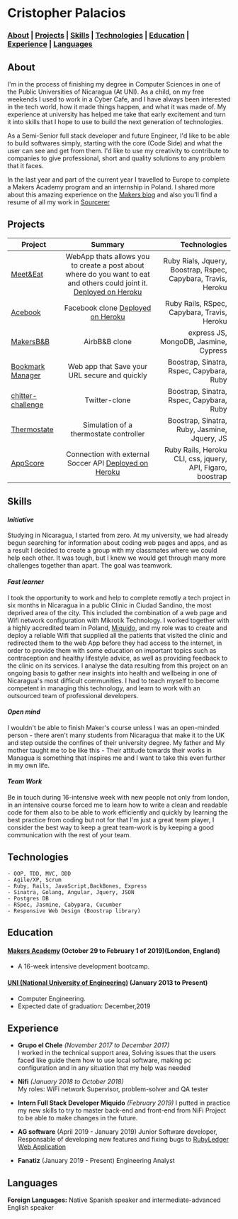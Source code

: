 # Cristopher Palacios

### [About](#About) | [Projects](#Projects) | [Skills](#Skills) | [Technologies](#Technologies) | [Education](#Education) | [Experience](#Experience) | [Languages](#Languages)
<!-- A sentence about who and what you are. Then a sentence about what you've achieved. And then a sentence about what you're looking for: what you would ideally be doing, with whom and in what environment. -->

## About

I'm in the process of finishing my degree in Computer Sciences in one of the Public Universities of Nicaragua (At UNI). As a child, on my free weekends I used to work in a Cyber Cafe, and I have always been interested in the tech world, how it made things happen, and what it was made of. My experience at university has helped me take that early excitement and turn it into skills that I hope to use to build the next generation of technologies.

As a Semi-Senior full stack developer and future Engineer, I'd like to be able to build softwares simply, starting with the core (Code Side) and what the user can see and get from them. I'd like to use my creativity to contribute to companies to give professional, short and quality solutions to any problem that it faces.

In the last year and part of the current year I travelled to Europe to complete a Makers Academy program and an internship in Poland. I shared more about this amazing experience on the [Makers blog](https://blog.makersacademy.com/the-chapter-after-nicaragua-1b470effe2b9) and also you'll find a resume of all my work in [Sourcerer](https://sourcerer.io/criszelaya24)

## Projects

| Project        | Summary           | Technologies  |
| ------------- |:-------------:| -----:|
| [Meet&Eat](https://github.com/criszelaya24/Meet-and-Eat) | WebApp thats allows you to create a post about where do you want to eat and others could joint it. [Deployed on Heroku](https://meet-andeat.herokuapp.com) | Ruby Rials, Jquery, Boostrap, Rspec, Capybara, Travis, Heroku |
| [Acebook](https://github.com/criszelaya24/acebook) | Facebook clone [Deployed on Heroku](https://aqueous-wave-77193.herokuapp.com) | Ruby Rails, RSpec, Capybara, Travis, Heroku |
| [MakersB&B](https://github.com/criszelaya24/makersbandb) | AirbB&B clone | express JS, MongoDB, Jasmine, Cypress |
| [Bookmark Manager](https://github.com/criszelaya24/bookmarks_manager) | Web app that Save your URL secure and quickly | Boostrap, Sinatra, Rspec, Capybara, Ruby |
| [chitter-challenge](https://github.com/criszelaya24/chitter-challenge) | Twitter-clone | Boostrap, Sinatra, Rspec, Capybara, Ruby |
| [Thermostate](https://github.com/criszelaya24/thermostate) | Simulation of a thermostate controller | Boostrap, Sinatra, Ruby, Jasmine, Jquery, JS |
| [AppScore](https://github.com/criszelaya24/AppScore) | Connection with external Soccer API [Deployed on Heroku](https://appscore.herokuapp.com) | Ruby Rails, Heroku CLI, css, jquery, API, Figaro, boostrap|

## Skills

#### ***Initiative***
<!-- Descriptive paragraph of how capable you are at this skill and, if relevant, how it has developed.

- Experience
- Achievements
- Evidence -->

Studying in Nicaragua, I started from zero. At my university, we had already begun searching for information about coding web pages and apps, and as a result I decided to create a group with my classmates where we could help each other. It was tough, but I knew we would get through many more challenges together than apart. The goal was teamwork. 

#### ***Fast learner***
<!-- Descriptive paragraph of how capable you are at this skill and, if relevant, how it has developed.

- I achieved A during my work at B (job, or otherwise)
- I contributed to the growth of X while doing Y (job, or otherwise)
- I built this, made this, broke this, fixed this, etc.
- A link to some on-line evidence (blogs, videos, articles, etc.) -->
I took the opportunity to work and help to complete remotly a tech project in six months in Nicaragua in a public Clinic in Ciudad Sandino, the most deprived area of the city. This included the combination of a web page and Wifi network configuration with Mikrotik Technology. I worked together with a highly accredited team in Poland, [Miquido](https://www.miquido.com), and my role was to create and deploy a reliable Wifi that supplied all the patients that visited the clinic and redirected them to the web App before they had access to the internet, in order to provide them with some education on important topics such as contraception and healthy lifestyle advice, as well as providing feedback to the clinic on its services. I analyse the data resulting from this project on an ongoing basis to gather new insights into health and wellbeing in one of Nicaragua's most difficult communities. I had to teach myself to become competent in managing this technology, and learn to work with an outsourced team of professional developers.

#### ***Open mind***

I wouldn't be able to finish Maker's course unless I was an open-minded person - there aren't many students from Nicaragua that make it to the UK and step outside the confines of their university degree. My father and My mother taught me to be like this - Their attitude towards their works in Managua is something that inspires me and I want to take this even further in my own life.

#### ***Team Work***

Be in touch during 16-intensive week with new people not only from london, in an intensive course forced me to learn how to write a clean and readable code for them also to be able to work efficiently and quickly by learning the best practice from coding but not for that I'm just a great team player, I consider the best way to keep a great team-work is by keeping a good communication with the rest of your team. 

## Technologies

```
- OOP, TDD, MVC, DDD
- Agile/XP, Scrum
- Ruby, Rails, JavaScript,BackBones, Express
- Sinatra, Golang, Angular, Jquery, JSON
- Postgres DB
- RSpec, Jasmine, Cabypara, Cucumber
- Responsive Web Design (Boostrap library)
```

## Education

#### **[Makers Academy](https://makers.tech) (October 29 to February 1 of 2019)(London, England)**
- A 16-week intensive development bootcamp.

#### **[UNI (National University of Engineering)](https://www.uni.edu.ni) (January 2013 to Present)**
- Computer Engineering.
- Expected date of graduation: December,2019

## Experience

- **Grupo el Chele** *(November 2017 to December 2017)*    
I worked in the technical support area, Solving issues that the users faced like guide them how to use local software, making pc configuration and in any situation that my help was needed  

- **Nifi** *(January 2018 to October 2018)*   
My roles: WiFi network Supervisor, problem-solver and QA tester

- **Intern Full Stack Developer Miquido** *(February 2019)*
I putted in practice my new skills to try to master back-end and front-end from NiFi Project to be able to make changes in the future.

- **AG software** (April 2019 - January 2019)
Junior Software developer, Responsable of developing new features and fixing bugs to [RubyLedger Web Application](https://www.rubyledger.com)

- **Fanatiz** (January 2019 - Present)
Engineering Analyst

## Languages

**Foreign Languages:** Native Spanish speaker and intermediate-advanced English speaker
